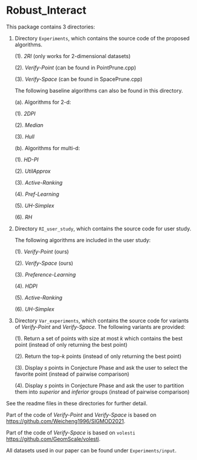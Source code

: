 # Robust_Interact


This package contains 3 directories: 
1. Directory `Experiments`, which contains the source code of the proposed algorithms.

	(1). *2RI* (only works for 2-dimensional datasets)
  
	(2). *Verify-Point* (can be found in PointPrune.cpp)
  
	(3). *Verify-Space* (can be found in SpacePrune.cpp)
  
    The following baseline algorithms can also be found in this directory.
	
	(a). Algorithms for 2-d:

	(1). *2DPI* 

	(2). *Median*

	(3). *Hull*

	(b). Algorithms for multi-d:

	(1). *HD-PI*

	(2). *UtilApprox*

	(3). *Active-Ranking*

	(4). *Pref-Learning*

	(5). *UH-Simplex*

	(6). *RH*

2. Directory `RI_user_study`, which contains the source code for user study.

	The following algorithms are included in the user study:

	(1). *Verify-Point* (ours)
  
	(2). *Verify-Space* (ours)
  
	(3). *Preference-Learning*
  
	(4). *HDPI*
  
	(5). *Active-Ranking*
  
	(6). *UH-Simplex*

3. Directory `Var_experiments`, which contains the source code for variants of *Verify-Point* and *Verify-Space*. The following variants are provided:

	(1). Return a set of points with size at most *k* which contains the best point (instead of only returning the best point)
	
	(2). Return the top-*k* points (instead of only returning the best point)
	
	(3). Display *s* points in Conjecture Phase and ask the user to select the favorite point (instead of pairwise comparison)
	
	(4). Display *s* points in Conjecture Phase and ask the user to partition them into *superior* and *inferior* groups (instead of pairwise comparison)

See the readme files in these directories for further detail.

Part of the code of *Verify-Point* and *Verify-Space* is based on https://github.com/Weicheng1996/SIGMOD2021.

Part of the code of *Verify-Space* is based on `volesti` https://github.com/GeomScale/volesti.

All datasets used in our paper can be found under `Experiments/input`.